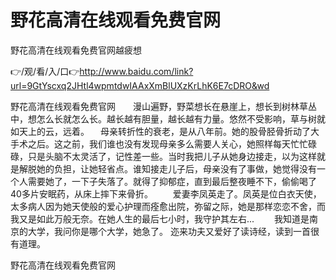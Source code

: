 # 野花高清在线观看免费官网
野花高清在线观看免费官网越疲想

👉/观/看/入/口👉http://www.baidu.com/link?url=9GtYscxq2JHtl4wpmtdwIAAxXmBlUXzKrLhK6E7cDRO&wd

野花高清在线观看免费官网　　漫山遍野，野菜想长在悬崖上，想长到树林草丛中，想怎么长就怎么长。越长越有胆量，越长越有力量。悠然不受影响，草与树就如天上的云，远着。
　母亲转折性的衰老，是从八年前。她的股骨胫骨折动了大手术之后。这之前，我们谁也没有发现母亲多么需要人关心，她照样每天忙忙碌碌，只是头脑不太灵活了，记性差一些。当时我把儿子从她身边接走，以为这样就是解脱她的负担，让她轻省点。谁知接走儿子后，母亲没有了事做，她觉得没有一个人需要她了，一下子失落了。就得了抑郁症，直到最后整夜睡不下，偷偷喝了40多片安眠药，从床上摔下来骨折。
　　爱妻李凤英走了。凤英是位白衣天使，太多病人因为她天使般的爱心护理而痊愈出院，弥留之际，她是那样恋恋不舍，而我又是如此万般无奈。在她人生的最后七小时，我守护其左右...
　　我知道是南京的大学，我问你是哪个大学，她急了。
	迩来功夫又爱好了读诗经，读到一首很有道理。

野花高清在线观看免费官网

